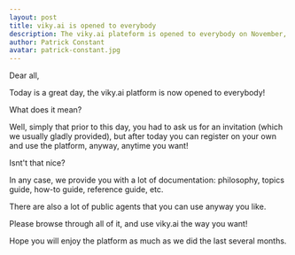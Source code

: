 ```yaml
---
layout: post
title: viky.ai is opened to everybody
description: The viky.ai plateform is opened to everybody on November, 25th 2019.
author: Patrick Constant
avatar: patrick-constant.jpg
---
```


Dear all,

Today is a great day, the viky.ai platform is now opened to everybody!

What does it mean?

Well, simply that prior to this day, you had to ask us for an invitation (which we  usually gladly provided), but after today you can register on your own and use the platform, anyway, anytime you want!

Isnt't that nice?

<!--keep reading-->

In any case, we provide you with a lot of documentation: philosophy, topics guide, how-to guide, reference guide, etc.

There are also a lot of public agents that you can use anyway you like.

Please browse through all of it, and use viky.ai the way you want!

Hope you will enjoy the platform as much as we did the last several months.

